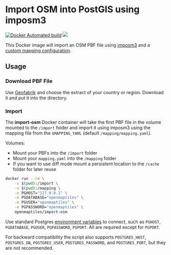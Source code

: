 # Import OSM into PostGIS using imposm3
[![Docker Automated build](https://img.shields.io/docker/automated/openmaptiles/import-osm.svg)](https://hub.docker.com/r/openmaptiles/import-osm/) [![](https://images.microbadger.com/badges/image/openmaptiles/import-osm.svg)](https://microbadger.com/images/openmaptiles/import-osm "Get your own image badge on microbadger.com")

This Docker image will import an OSM PBF file using [imposm3](https://github.com/omniscale/imposm3) and
a [custom mapping configuration](https://imposm.org/docs/imposm3/latest/mapping.html).

## Usage

### Download PBF File

Use [Geofabrik](http://download.geofabrik.de/index.html) and choose the extract
of your country or region. Download it and put it into the directory.

### Import

The **import-osm** Docker container will take the first PBF file in the volume mounted to the `/import` folder and import it using imposm3 using the mapping file from the `$MAPPING_YAML` (default `/mapping/mapping.yaml`).

Volumes:
 - Mount your PBFs into the `/import` folder
 - Mount your `mapping.yaml` into the `/mapping` folder
 - If you want to use diff mode mount a persistent location to the `/cache` folder for later reuse

```bash
docker run --rm \
    -v $(pwd):/import \
    -v $(pwd):/mapping \
    -e PGHOST="127.0.0.1" \
    -e PGDATABASE="openmaptiles" \
    -e PGUSER="openmaptiles" \
    -e PGPASSWORD="openmaptiles" \
    openmaptiles/import-osm
```

Use standard Postgres [environment variables](https://www.postgresql.org/docs/current/libpq-envars.html) to connect,
such as `PGHOST`, `PGDATABASE`, `PGUSER`, `PGPASSWORD`, `PGPORT`.  All are required except for `PGPORT`.

For backward compatibility the script also supports `POSTGRES_HOST`, `POSTGRES_DB`, `POSTGRES_USER`,
`POSTGRES_PASSWORD`, and `POSTGRES_PORT`, but they are not recommended.

